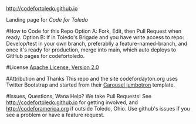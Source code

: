 http://codefortoledo.github.io

Landing page for *Code for Toledo*

#How to Code for this Repo
Option A: Fork, Edit, then Pull Request when ready.
Option B: If in Toledo's Brigade and you have write access to repo: Develop/test in your own branch, preferablly a feature-named-branch, and once it's ready for production, merge into main, which auto deploys to GitHub pages for codefortoledo.

#License
[Apache License, Version 2.0](http://www.apache.org/licenses/LICENSE-2.0)

#Attribution and Thanks
This repo and the site codefordayton.org uses Twitter Bootstrap and started from their [Carousel jumbotron](http://twitter.github.com/bootstrap/examples/carousel.html) template.

#Issues, Questions, Wana Help?
We take Pull Requests! See http://codefortoledo.github.io for getting involved, and http://codeforamerica.org if outside Toledo, Ohio. Use github's issues if you see a problem or have a feature request.
